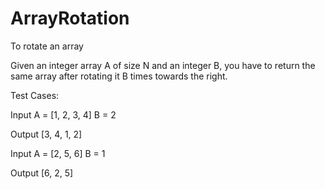 # ArrayRotation
To rotate an array

Given an integer array A of size N and an integer B, you have to return the same array after rotating it B times towards the right.



Test Cases:

Input
A = [1, 2, 3, 4]
B = 2

Output
[3, 4, 1, 2]

Input
A = [2, 5, 6]
B = 1

Output
[6, 2, 5]

